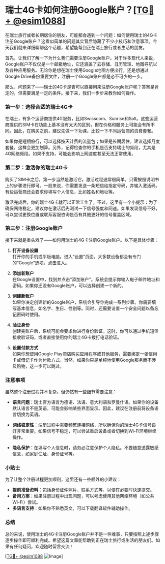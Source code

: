 # 瑞士4G卡如何注册Google账户？[[TG💪+ @esim1088](https://t.me/s/esim1088)]

在瑞士旅行或者长期居住的朋友，可能都会遇到一个问题：如何使用瑞士的4G卡注册Google账户？这看似简单的问题其实背后隐藏了不少小技巧和注意事项。今天我们就来详细聊聊这个话题，希望能帮到正在瑞士旅行或者生活的朋友。

首先，让我们了解一下为什么我们需要注册Google账户。对于许多现代人来说，Google账户不仅仅是一个邮箱地址，它还涵盖了云存储、日历管理、地图导航以及各种应用服务。无论你是想在瑞士使用Google地图方便出行，还是想通过Google Drive备份重要文件，注册一个Google账户都是必不可少的一步。

那么，问题来了——瑞士的4G卡是否可以直接用来注册Google账户呢？答案是肯定的，但需要满足一定的条件。接下来，我们一步步来教你如何操作。

### 第一步：选择合适的瑞士4G卡

在瑞士，有多个运营商提供4G服务，比如Swisscom、Sunrise和Salt。这些运营商提供的SIM卡在功能上基本没有太大的区别，但在价格和服务上可能会有所不同。因此，在购买之前，建议先做一下功课，比较一下不同运营商的资费套餐。

如果你是短期旅行，可以选择按天计费的流量包；如果是长期居住，建议选择月度套餐，这样会更加划算。另外，记得检查你的手机是否支持瑞士的频段，尤其是4G网络频段。如果不支持，可能会影响上网速度甚至无法正常使用。

### 第二步：激活你的瑞士4G卡

购买了SIM卡之后，第一步当然是激活它。激活过程通常很简单，只需按照说明书上的步骤进行即可。一般来说，你需要发送一条短信给指定号码，并输入激活码。有些运营商还会要求你填写个人信息，比如姓名和地址等。

激活完成后，你的瑞士4G卡就可以正常工作了。不过，这里有一个小提示：为了确保网络稳定，建议你在激活后先测试一下信号强度和网速。如果发现信号不好，可以尝试更换位置或联系客服咨询是否有其他更好的信号覆盖区域。

### 第三步：注册Google账户

接下来就是重头戏了——如何用瑞士的4G卡注册Google账户。以下是具体步骤：

1. **打开设备设置**  
   打开你的手机或平板电脑，进入“设置”页面。大多数设备都会有专门的“Google”选项，点击进入。

2. **添加新账户**  
   在Google设置中，找到并点击“添加账户”。系统会提示你输入电子邮件地址和密码。如果你还没有Google账户，可以选择创建一个新的。

3. **创建新账户**  
   如果你决定创建新的Google账户，系统会引导你完成一系列步骤。你需要填写基本信息，如名字、生日、性别等。同时，还需要设置一个安全问题以备忘记密码时使用。

4. **验证身份**  
   创建完账户后，系统可能会要求你进行身份验证。这时，你可以通过手机短信接收验证码，或者直接使用你的瑞士4G卡拨打电话验证。

5. **设置付款方式**  
   如果你想使用Google Play商店购买应用程序或其他服务，需要绑定一张信用卡或借记卡作为付款方式。当然，如果你只是单纯地使用Google服务而不涉及购物，这一步可以跳过。

### 注意事项

虽然整个注册过程并不复杂，但仍然有一些细节需要注意：

- **语言问题**：瑞士官方语言为德语、法语、意大利语和罗曼什语。如果你的设备默认语言不是英语，可能会影响某些界面显示。因此，建议在注册前将设备语言切换为英语。
  
- **网络稳定性**：注册过程中需要频繁连接网络，所以确保你的瑞士4G卡信号良好非常重要。如果信号不稳定，可以尝试重启设备或者切换到Wi-Fi环境继续操作。

- **隐私保护**：在填写个人信息时，请务必注意保护个人隐私。不要随意透露敏感信息，如家庭住址、身份证号等。

### 小贴士

为了让整个注册过程更加顺利，这里还有一些额外的小建议：

- **提前准备资料**：包括身份证件照片、联系方式等，以便在必要时快速提交。
- **备用方案**：如果注册过程中出现问题，可以考虑使用其他网络环境（如公共Wi-Fi）尝试。
- **多语言支持**：如果你不熟悉英文，可以下载翻译软件辅助操作。

### 总结

总的来说，使用瑞士的4G卡注册Google账户并不是一件难事，只要按照上述步骤逐步操作即可顺利完成。希望这篇文章能帮助到正在瑞士旅行或生活的朋友们。如果有任何疑问，欢迎随时留言交流！

[[TG💪+ @esim1088](https://t.me/s/esim1088) ![Image](https://i.postimg.cc/4NQfJmqS/Snipaste-2025-05-13-00-14-12.png)]